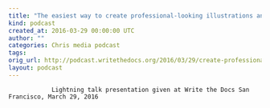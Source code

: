 ```yaml
---
title: "The easiest way to create professional-looking illustrations and diagrams, by Tom Johnson"
kind: podcast
created_at: 2016-03-29 00:00:00 UTC
author: ""
categories: Chris media podcast
tags: 
orig_url: http://podcast.writethedocs.org/2016/03/29/create-professional-graphics-tom-johnson/
layout: podcast
---
```


                Lightning talk presentation given at Write the Docs San Francisco, March 29, 2016
            